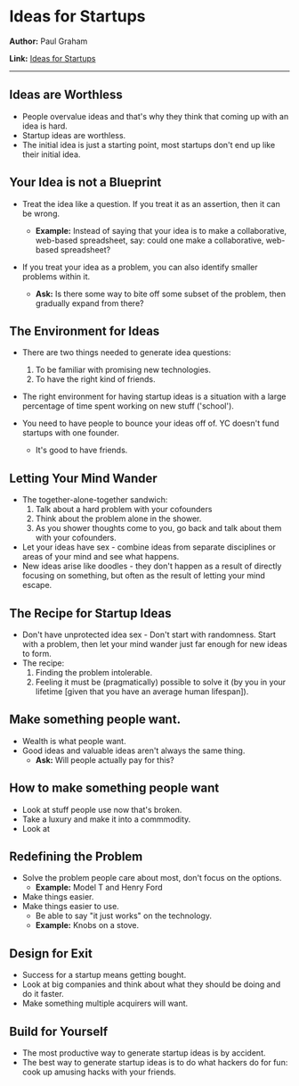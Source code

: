 # Ideas for Startups
**Author:** Paul Graham

**Link:** [Ideas for Startups](http://www.paulgraham.com/ideas.html)

---

## Ideas are Worthless
- People overvalue ideas and that's why they think that coming up with an idea is hard.
- Startup ideas are worthless.
- The initial idea is just a starting point, most startups don't end up like their initial idea.

## Your Idea is not a Blueprint
- Treat the idea like a question. If you treat it as an assertion, then it can be wrong.
  - **Example:** Instead of saying that your idea is to make a collaborative, web-based spreadsheet, say: could one make a collaborative, web-based spreadsheet?

- If you treat your idea as a problem, you can also identify smaller problems within it.
  - **Ask:** Is there some way to bite off some subset of the problem, then gradually expand from there?


## The Environment for Ideas
- There are two things needed to generate idea questions:
  1. To be familiar with promising new technologies.
  2. To have the right kind of friends.

- The right environment for having startup ideas is a situation with a large percentage of time spent working on new stuff ('school').
- You need to have people to bounce your ideas off of. YC doesn't fund startups with one founder.
  - It's good to have friends.

## Letting Your Mind Wander
- The together-alone-together sandwich: 
  1. Talk about a hard problem with your cofounders
  2. Think about the problem alone in the shower.
  3. As you shower thoughts come to you, go back and talk about them with your cofounders.
- Let your ideas have sex - combine ideas from separate disciplines or areas of your mind and see what happens.
- New ideas arise like doodles - they don't happen as a result of directly focusing on something, but often as the result of letting your mind escape.

## The Recipe for Startup Ideas
- Don't have unprotected idea sex - Don't start with randomness. Start with a problem, then let your mind wander just far enough for new ideas to form.
- The recipe:
  1. Finding the problem intolerable.
  2. Feeling it must be (pragmatically) possible to solve it (by you in your lifetime [given that you have an average human lifespan]).


## Make something people want.
- Wealth is what people want.
- Good ideas and valuable ideas aren't always the same thing.
  - **Ask:** Will people actually pay for this?

## How to make something people want
- Look at stuff people use now that's broken.
- Take a luxury and make it into a commmodity.
- Look at 

## Redefining the Problem
- Solve the problem people care about most, don't focus on the options.
  - **Example:** Model T and Henry Ford
- Make things easier.
- Make things easier to use.
  - Be able to say "it just works" on the technology.
  - **Example:** Knobs on a stove.

## Design for Exit
- Success for a startup means getting bought. 
- Look at big companies and think about what they should be doing and do it faster.
- Make something multiple acquirers will want.

## Build for Yourself
- The most productive way to generate startup ideas is by accident.
- The best way to generate startup ideas is to do what hackers do for fun: cook up amusing hacks with your friends.